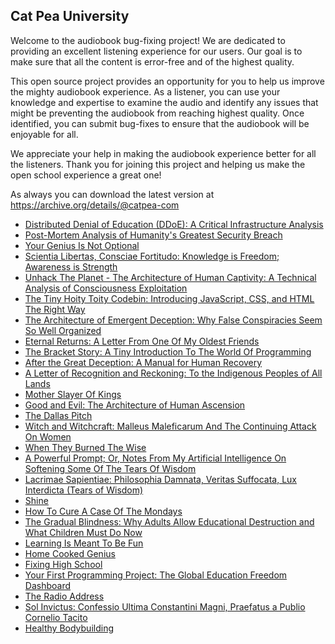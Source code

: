 Cat Pea University
---

Welcome to the audiobook bug-fixing project! We are dedicated to providing an excellent listening experience for our users. Our goal is to make sure that all the content is error-free and of the highest quality.

This open source project provides an opportunity for you to help us improve the mighty audiobook experience. As a listener, you can use your knowledge and expertise to examine the audio and identify any issues that might be preventing the audiobook from reaching highest quality. Once identified, you can submit bug-fixes to ensure that the audiobook will be enjoyable for all.

We appreciate your help in making the audiobook experience better for all the listeners. Thank you for joining this project and helping us make the open school experience a great one!

As always you can download the latest version at https://archive.org/details/@catpea-com

- [Distributed Denial of Education (DDoE): A Critical Infrastructure Analysis](docs/poem-2042.mp3)
- [Post-Mortem Analysis of Humanity's Greatest Security Breach](docs/poem-2041.mp3)
- [Your Genius Is Not Optional](docs/poem-2040.mp3)
- [Scientia Libertas, Consciae Fortitudo: Knowledge is Freedom; Awareness is Strength](docs/poem-2039.mp3)
- [Unhack The Planet - The Architecture of Human Captivity: A Technical Analysis of Consciousness Exploitation](docs/poem-2038.mp3)
- [The Tiny Hoity Toity Codebin: Introducing JavaScript, CSS, and HTML The Right Way](docs/poem-2037.mp3)
- [The Architecture of Emergent Deception: Why False Conspiracies Seem So Well Organized](docs/poem-2036.mp3)
- [Eternal Returns: A Letter From One Of My Oldest Friends](docs/poem-2035.mp3)
- [The Bracket Story: A Tiny Introduction To The World Of Programming](docs/poem-2034.mp3)
- [After the Great Deception: A Manual for Human Recovery](docs/poem-2033.mp3)
- [A Letter of Recognition and Reckoning: To the Indigenous Peoples of All Lands](docs/poem-2032.mp3)
- [Mother Slayer Of Kings](docs/poem-2031.mp3)
- [Good and Evil: The Architecture of Human Ascension](docs/poem-2030.mp3)
- [The Dallas Pitch](docs/poem-2029.mp3)
- [Witch and Witchcraft: Malleus Maleficarum And The Continuing Attack On Women](docs/poem-2028.mp3)
- [When They Burned The Wise](docs/poem-2027.mp3)
- [A Powerful Prompt; Or, Notes From My Artificial Intelligence On Softening Some Of The Tears Of Wisdom](docs/poem-2026.mp3)
- [Lacrimae Sapientiae: Philosophia Damnata, Veritas Suffocata, Lux Interdicta (Tears of Wisdom)](docs/poem-2025.mp3)
- [Shine](docs/poem-2024.mp3)
- [How To Cure A Case Of The Mondays](docs/poem-2023.mp3)
- [The Gradual Blindness: Why Adults Allow Educational Destruction and What Children Must Do Now](docs/poem-2022.mp3)
- [Learning Is Meant To Be Fun](docs/poem-2021.mp3)
- [Home Cooked Genius](docs/poem-2020.mp3)
- [Fixing High School](docs/poem-2019.mp3)
- [Your First Programming Project: The Global Education Freedom Dashboard](docs/poem-2018.mp3)
- [The Radio Address](docs/poem-2017.mp3)
- [Sol Invictus: Confessio Ultima Constantini Magni, Praefatus a Publio Cornelio Tacito](docs/poem-2016.mp3)
- [Healthy Bodybuilding](docs/poem-2015.mp3)


